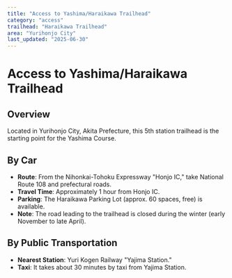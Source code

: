 ```yaml
---
title: "Access to Yashima/Haraikawa Trailhead"
category: "access"
trailhead: "Haraikawa Trailhead"
area: "Yurihonjo City"
last_updated: "2025-06-30"
---
```


# Access to Yashima/Haraikawa Trailhead

## Overview
Located in Yurihonjo City, Akita Prefecture, this 5th station trailhead is the starting point for the Yashima Course.

## By Car
- **Route**: From the Nihonkai-Tohoku Expressway "Honjo IC," take National Route 108 and prefectural roads.
- **Travel Time**: Approximately 1 hour from Honjo IC.
- **Parking**: The Haraikawa Parking Lot (approx. 60 spaces, free) is available.
- **Note**: The road leading to the trailhead is closed during the winter (early November to late April).

## By Public Transportation
- **Nearest Station**: Yuri Kogen Railway "Yajima Station."
- **Taxi**: It takes about 30 minutes by taxi from Yajima Station.